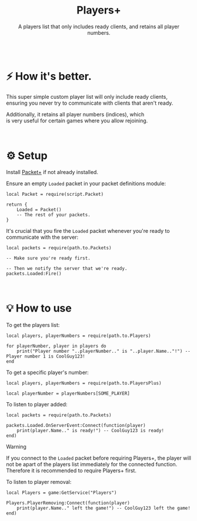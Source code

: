 <div align="center">
<h1>Players+</h1>
A players list that only includes ready clients, and retains all player numbers.
</div>
<br>
​<br>
<br>

# ⚡ How it's better.
This super simple custom player list will only include ready clients,<br>
ensuring you never try to communicate with clients that aren't ready.

Additionally, it retains all player numbers (indices), which<br>
is very useful for certain games where you allow rejoining.

<br>

# ⚙️ Setup
Install [Packet+](https://github.com/AlexanderLindholt/PacketPlus) if not already installed.

Ensure an empty `Loaded` packet in your packet definitions module:
```luau
local Packet = require(script.Packet)

return {
	Loaded = Packet()
	-- The rest of your packets.
}
```

It's crucial that you fire the `Loaded` packet whenever you're ready to communicate with the server:
```luau
local packets = require(path.to.Packets)

-- Make sure you're ready first.

-- Then we notify the server that we're ready.
packets.Loaded:Fire()
```

<br>

# 💡 How to use
To get the players list:
```luau
local players, playerNumbers = require(path.to.Players)

for playerNumber, player in players do
	print("Player number "..playerNumber.." is "..player.Name.."!") -- Player number 1 is CoolGuy123!
end
```

To get a specific player's number:
```luau
local players, playerNumbers = require(path.to.PlayersPlus)

local playerNumber = playerNumbers[SOME_PLAYER]
```

To listen to player added:
```luau
local packets = require(path.to.Packets)

packets.Loaded.OnServerEvent:Connect(function(player)
	print(player.Name.." is ready!") -- CoolGuy123 is ready!
end)
```
> [!warning]
> If you connect to the `Loaded` packet before requiring Players+, the player will not be apart of the players list immediately for the connected function. Therefore it is recommended to require Players+ first.

To listen to player removal:
```luau
local Players = game:GetService("Players")

Players.PlayerRemoving:Connect(function(player)
	print(player.Name.." left the game!") -- CoolGuy123 left the game!
end)
```
